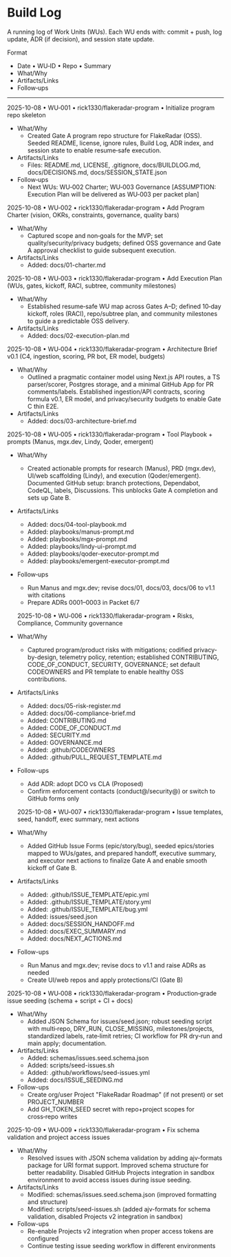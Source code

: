 # Build Log

A running log of Work Units (WUs). Each WU ends with: commit + push, log update, ADR (if decision), and session state update.

Format
- Date • WU‑ID • Repo • Summary  
- What/Why  
- Artifacts/Links  
- Follow‑ups

---

2025-10-08 • WU‑001 • rick1330/flakeradar-program • Initialize program repo skeleton
- What/Why
  - Created Gate A program repo structure for FlakeRadar (OSS). Seeded README, license, ignore rules, Build Log, ADR index, and session state to enable resume‑safe execution.
- Artifacts/Links
  - Files: README.md, LICENSE, .gitignore, docs/BUILDLOG.md, docs/DECISIONS.md, docs/SESSION_STATE.json
- Follow‑ups
  - Next WUs: WU‑002 Charter; WU‑003 Governance [ASSUMPTION: Execution Plan will be delivered as WU‑003 per packet plan]

2025-10-08 • WU‑002 • rick1330/flakeradar-program • Add Program Charter (vision, OKRs, constraints, governance, quality bars)
- What/Why
  - Captured scope and non‑goals for the MVP; set quality/security/privacy budgets; defined OSS governance and Gate A approval checklist to guide subsequent execution.
- Artifacts/Links
  - Added: docs/01-charter.md

2025-10-08 • WU‑003 • rick1330/flakeradar-program • Add Execution Plan (WUs, gates, kickoff, RACI, subtree, community milestones)
- What/Why
  - Established resume‑safe WU map across Gates A–D; defined 10‑day kickoff, roles (RACI), repo/subtree plan, and community milestones to guide a predictable OSS delivery.
- Artifacts/Links
  - Added: docs/02-execution-plan.md

2025-10-08 • WU‑004 • rick1330/flakeradar-program • Architecture Brief v0.1 (C4, ingestion, scoring, PR bot, ER model, budgets)
- What/Why
  - Outlined a pragmatic container model using Next.js API routes, a TS parser/scorer, Postgres storage, and a minimal GitHub App for PR comments/labels. Established ingestion/API contracts, scoring formula v0.1, ER model, and privacy/security budgets to enable Gate C thin E2E.
- Artifacts/Links
  - Added: docs/03-architecture-brief.md

2025-10-08 • WU‑005 • rick1330/flakeradar-program • Tool Playbook + prompts (Manus, mgx.dev, Lindy, Qoder, emergent)
- What/Why
  - Created actionable prompts for research (Manus), PRD (mgx.dev), UI/web scaffolding (Lindy), and execution (Qoder/emergent). Documented GitHub setup: branch protections, Dependabot, CodeQL, labels, Discussions. This unblocks Gate A completion and sets up Gate B.
- Artifacts/Links
  - Added: docs/04-tool-playbook.md
  - Added: playbooks/manus-prompt.md
  - Added: playbooks/mgx-prompt.md
  - Added: playbooks/lindy-ui-prompt.md
  - Added: playbooks/qoder-executor-prompt.md
  - Added: playbooks/emergent-executor-prompt.md
- Follow‑ups
  - Run Manus and mgx.dev; revise docs/01, docs/03, docs/06 to v1.1 with citations
  - Prepare ADRs 0001–0003 in Packet 6/7

  2025-10-08 • WU‑006 • rick1330/flakeradar-program • Risks, Compliance, Community governance
- What/Why
  - Captured program/product risks with mitigations; codified privacy-by-design, telemetry policy, retention; established CONTRIBUTING, CODE_OF_CONDUCT, SECURITY, GOVERNANCE; set default CODEOWNERS and PR template to enable healthy OSS contributions.
- Artifacts/Links
  - Added: docs/05-risk-register.md
  - Added: docs/06-compliance-brief.md
  - Added: CONTRIBUTING.md
  - Added: CODE_OF_CONDUCT.md
  - Added: SECURITY.md
  - Added: GOVERNANCE.md
  - Added: .github/CODEOWNERS
  - Added: .github/PULL_REQUEST_TEMPLATE.md
- Follow-ups
  - Add ADR: adopt DCO vs CLA (Proposed)
  - Confirm enforcement contacts (conduct@/security@) or switch to GitHub forms only

  2025-10-08 • WU‑007 • rick1330/flakeradar-program • Issue templates, seed, handoff, exec summary, next actions
- What/Why
  - Added GitHub Issue Forms (epic/story/bug), seeded epics/stories mapped to WUs/gates, and prepared handoff, executive summary, and executor next actions to finalize Gate A and enable smooth kickoff of Gate B.
- Artifacts/Links
  - Added: .github/ISSUE_TEMPLATE/epic.yml
  - Added: .github/ISSUE_TEMPLATE/story.yml
  - Added: .github/ISSUE_TEMPLATE/bug.yml
  - Added: issues/seed.json
  - Added: docs/SESSION_HANDOFF.md
  - Added: docs/EXEC_SUMMARY.md
  - Added: docs/NEXT_ACTIONS.md
- Follow-ups
  - Run Manus and mgx.dev; revise docs to v1.1 and raise ADRs as needed
  - Create UI/web repos and apply protections/CI (Gate B)

2025-10-08 • WU‑008 • rick1330/flakeradar-program • Production‑grade issue seeding (schema + script + CI + docs)
- What/Why
  - Added JSON Schema for issues/seed.json; robust seeding script with multi‑repo, DRY_RUN, CLOSE_MISSING, milestones/projects, standardized labels, rate‑limit retries; CI workflow for PR dry‑run and main apply; documentation.
- Artifacts/Links
  - Added: schemas/issues.seed.schema.json
  - Added: scripts/seed-issues.sh
  - Added: .github/workflows/seed-issues.yml
  - Added: docs/ISSUE_SEEDING.md
- Follow-ups
  - Create org/user Project "FlakeRadar Roadmap" (if not present) or set PROJECT_NUMBER
  - Add GH_TOKEN_SEED secret with repo+project scopes for cross‑repo writes

2025-10-09 • WU‑009 • rick1330/flakeradar-program • Fix schema validation and project access issues
- What/Why
  - Resolved issues with JSON schema validation by adding ajv-formats package for URI format support. Improved schema structure for better readability. Disabled GitHub Projects integration in sandbox environment to avoid access issues during issue seeding.
- Artifacts/Links
  - Modified: schemas/issues.seed.schema.json (improved formatting and structure)
  - Modified: scripts/seed-issues.sh (added ajv-formats for schema validation, disabled Projects v2 integration in sandbox)
- Follow-ups
  - Re-enable Projects v2 integration when proper access tokens are configured
  - Continue testing issue seeding workflow in different environments